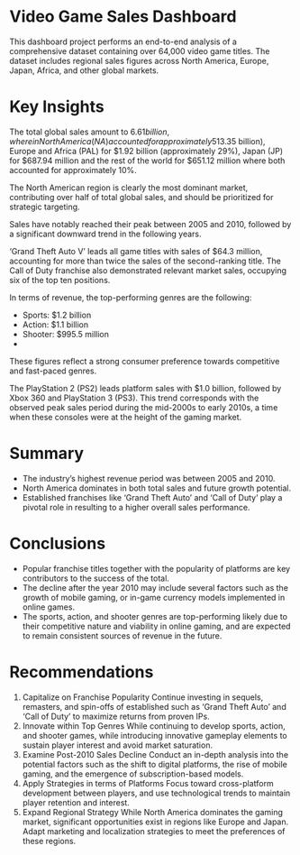 # Video Game Sales Dashboard
This dashboard project performs an end-to-end analysis of a comprehensive dataset containing over 64,000 video game titles. The dataset includes regional sales figures across North America, Europe, Japan, Africa, and other global markets.

# Key Insights
  The total global sales amount to $6.61 billion, wherein North America (NA) accounted for approximately 51% of total sales ($3.35 billion), Europe and Africa (PAL) for $1.92 billion (approximately 29%), Japan (JP) for $687.94 million and the rest of the world for $651.12 million where both accounted for approximately 10%.

The North American region is clearly the most dominant market, contributing over half of total global sales, and should be prioritized for strategic targeting.

Sales have notably reached their peak between 2005 and 2010, followed by a significant downward trend in the following years.

‘Grand Theft Auto V’ leads all game titles with sales of $64.3 million, accounting for more than twice the sales of the second-ranking title. The Call of Duty franchise also demonstrated relevant market sales, occupying six of the top ten positions.

In terms of revenue, the top-performing genres are the following:
- Sports: $1.2 billion
-	Action: $1.1 billion
-	Shooter: $995.5 million
-	
These figures reflect a strong consumer preference towards competitive and fast-paced genres.

The PlayStation 2 (PS2) leads platform sales with $1.0 billion, followed by Xbox 360 and PlayStation 3 (PS3). This trend corresponds with the observed peak sales period during the mid-2000s to early 2010s, a time when these consoles were at the height of the gaming market.

# Summary
-	The industry’s highest revenue period was between 2005 and 2010.
-	North America dominates in both total sales and future growth potential.
-	Established franchises like ‘Grand Theft Auto’ and ‘Call of Duty’ play a pivotal role in resulting to a higher overall sales performance.

# Conclusions
-	Popular franchise titles together with the popularity of platforms are key contributors to the success of the total.
-	The decline after the year 2010 may include several factors such as the growth of mobile gaming, or in-game currency models implemented in online games.
-	The sports, action, and shooter genres are top-performing likely due to their competitive nature and viability in online gaming, and are expected to remain consistent sources of revenue in the future.

# Recommendations
1.	Capitalize on Franchise Popularity
Continue investing in sequels, remasters, and spin-offs of established such as ‘Grand Theft Auto’ and ‘Call of Duty’ to maximize returns from proven IPs.
2.	Innovate within Top Genres
While continuing to develop sports, action, and shooter games, while introducing innovative gameplay elements to sustain player interest and avoid market saturation.
3.	Examine Post-2010 Sales Decline
Conduct an in-depth analysis into the potential factors such as the shift to digital platforms, the rise of mobile gaming, and the emergence of subscription-based models. 
4.	Apply Strategies in terms of Platforms
Focus toward cross-platform development between players, and use technological trends to maintain player retention and interest.
5.	Expand Regional Strategy
While North America dominates the gaming market, significant opportunities exist in regions like Europe and Japan. Adapt marketing and localization strategies to meet the preferences of these regions.

